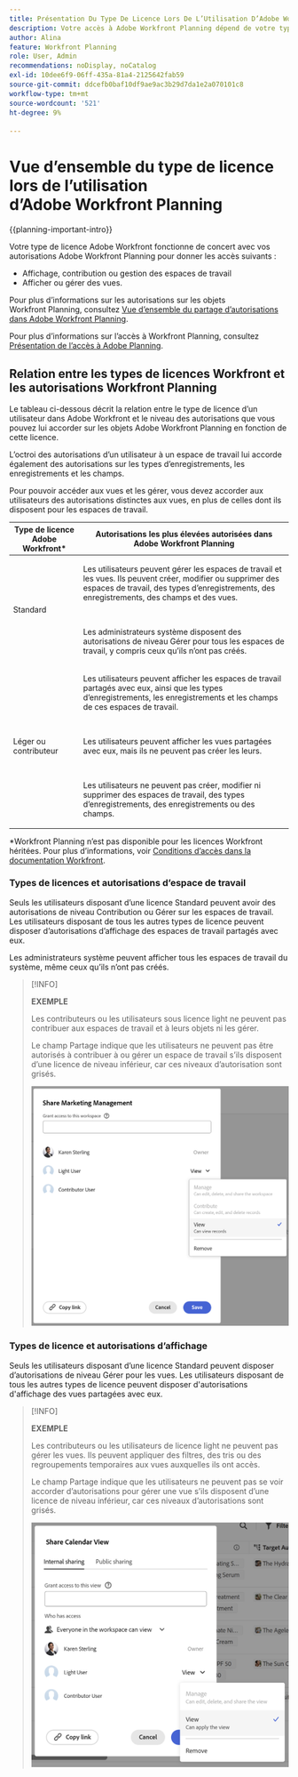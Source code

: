 ```yaml
---
title: Présentation Du Type De Licence Lors De L’Utilisation D’Adobe Workfront Planning
description: Votre accès à Adobe Workfront Planning dépend de votre type de licence et de vos autorisations d'objets. Tous les utilisateurs de l’organisation n’ont pas le même accès et les mêmes autorisations pour utiliser Adobe Workfront Planning. Cet article décrit les niveaux d’accès que les utilisateurs peuvent avoir à Adobe Workfront Planning.
author: Alina
feature: Workfront Planning
role: User, Admin
recommendations: noDisplay, noCatalog
exl-id: 10dee6f9-06ff-435a-81a4-2125642fab59
source-git-commit: ddcefb0baf10df9ae9ac3b29d7da1e2a070101c8
workflow-type: tm+mt
source-wordcount: '521'
ht-degree: 9%

---
```



# Vue d’ensemble du type de licence lors de l’utilisation d’Adobe Workfront Planning

<!--<span class="preview">The highlighted information on this page refers to functionality not yet generally available. It is available only in the Preview environment for all customers. After the monthly releases to Production, the same features are also available in the Production environment for customers who enabled fast releases. </span>   

<span class="preview">For information about fast releases, see [Enable or disable fast releases for your organization](/help/quicksilver/administration-and-setup/set-up-workfront/configure-system-defaults/enable-fast-release-process.md). </span>-->

{{planning-important-intro}}

Votre type de licence Adobe Workfront fonctionne de concert avec vos autorisations Adobe Workfront Planning pour donner les accès suivants :

* Affichage, contribution ou gestion des espaces de travail
* Afficher ou gérer des vues.

Pour plus d’informations sur les autorisations sur les objets Workfront Planning, consultez [Vue d’ensemble du partage d’autorisations dans Adobe Workfront Planning](/help/quicksilver/planning/access/sharing-permissions-overview.md).

Pour plus d’informations sur l’accès à Workfront Planning, consultez [Présentation de l’accès à Adobe Planning](/help/quicksilver/planning/access/access-overview.md).

## Relation entre les types de licences Workfront et les autorisations Workfront Planning

Le tableau ci-dessous décrit la relation entre le type de licence d’un utilisateur dans Adobe Workfront et le niveau des autorisations que vous pouvez lui accorder sur les objets Adobe Workfront Planning en fonction de cette licence.

L’octroi des autorisations d’un utilisateur à un espace de travail lui accorde également des autorisations sur les types d’enregistrements, les enregistrements et les champs.

Pour pouvoir accéder aux vues et les gérer, vous devez accorder aux utilisateurs des autorisations distinctes aux vues, en plus de celles dont ils disposent pour les espaces de travail.

| Type de licence Adobe Workfront* | Autorisations les plus élevées autorisées dans Adobe Workfront Planning |
|------------------------------------------------|-------------------------------------------------------------------------------------------------------------------------------------------------------------------------------|
| Standard | <p>Les utilisateurs peuvent gérer les espaces de travail et les vues. Ils peuvent créer, modifier ou supprimer des espaces de travail, des types d’enregistrements, des enregistrements, des champs et des vues.</p> <br> <p>Les administrateurs système disposent des autorisations de niveau Gérer pour tous les espaces de travail, y compris ceux qu’ils n’ont pas créés.</p> |
| Léger ou contributeur | <p>Les utilisateurs peuvent afficher les espaces de travail partagés avec eux, ainsi que les types d’enregistrements, les enregistrements et les champs de ces espaces de travail.</p> <br> <p>Les utilisateurs peuvent afficher les vues partagées avec eux, mais ils ne peuvent pas créer les leurs. </p><br> <p>Les utilisateurs ne peuvent pas créer, modifier ni supprimer des espaces de travail, des types d’enregistrements, des enregistrements ou des champs.</p> |

*Workfront Planning n’est pas disponible pour les licences Workfront héritées.
Pour plus d’informations, voir [Conditions d’accès dans la documentation Workfront](/help/quicksilver/administration-and-setup/add-users/access-levels-and-object-permissions/access-level-requirements-in-documentation.md).


<!--OLD 

| Adobe Workfront license type*                                   | Highest permissions allowed in Adobe Workfront Planning                                                                                                                                             |
|------------------------------------------------|-------------------------------------------------------------------------------------------------------------------------------------------------------------------------------|
|New: Standard <br> or <br>Current: Plan                    | Users can manage workspaces. They can create, edit, or delete workspaces, record types, records, and fields. <br> System administrators have Manage permissions to all workspaces, including the ones they did not create.                                                                                                                     |
| New: Light, Contributor <br> or <br>Current: Work, Requestor, Reviewer                      | Users can view the workspaces shared with them, as well as the record types, records, and fields of those workspaces. <br> Users cannot create, edit, or delete workspaces, record types, records, or fields.|

*For more information, see [Access requirements in Workfront documentation](/help/quicksilver/administration-and-setup/add-users/access-levels-and-object-permissions/access-level-requirements-in-documentation.md).
-->

### Types de licences et autorisations d’espace de travail

Seuls les utilisateurs disposant d’une licence Standard peuvent avoir des autorisations de niveau Contribution ou Gérer sur les espaces de travail. Les utilisateurs disposant de tous les autres types de licence peuvent disposer d’autorisations d’affichage des espaces de travail partagés avec eux.

Les administrateurs système peuvent afficher tous les espaces de travail du système, même ceux qu’ils n’ont pas créés.

>[!INFO]
>
>**EXEMPLE**
>
>Les contributeurs ou les utilisateurs sous licence light ne peuvent pas contribuer aux espaces de travail et à leurs objets ni les gérer.
>
>Le champ Partage indique que les utilisateurs ne peuvent pas être autorisés à contribuer à ou gérer un espace de travail s’ils disposent d’une licence de niveau inférieur, car ces niveaux d’autorisation sont grisés.
>
>![Autorisations grisées pour l’utilisateur contributeur sur l’espace de travail](assets/permissions-grayed-out-for-contributor-user-on-workspace.png)


### Types de licence et autorisations d’affichage

Seuls les utilisateurs disposant d’une licence Standard peuvent disposer d’autorisations de niveau Gérer pour les vues. Les utilisateurs disposant de tous les autres types de licence peuvent disposer d&#39;autorisations d&#39;affichage des vues partagées avec eux.

>[!INFO]
>
>**EXEMPLE**
>
>Les contributeurs ou les utilisateurs de licence light ne peuvent pas gérer les vues. Ils peuvent appliquer des filtres, des tris ou des regroupements temporaires aux vues auxquelles ils ont accès.
>
>Le champ Partage indique que les utilisateurs ne peuvent pas se voir accorder d’autorisations pour gérer une vue s’ils disposent d’une licence de niveau inférieur, car ces niveaux d’autorisations sont grisés.
>
>![Autorisations grisées pour un utilisateur léger sur le partage d’affichage](assets/permissions-grayed-out-for-light-user.png)
